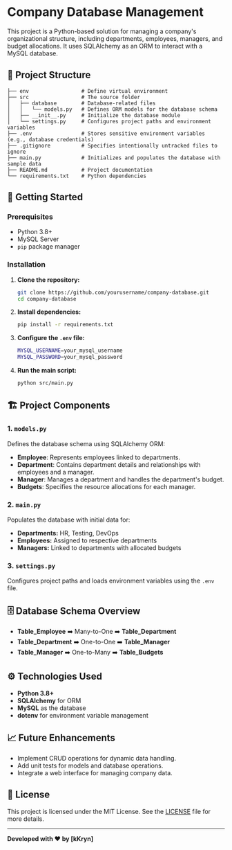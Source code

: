 # Company Database Management

This project is a Python-based solution for managing a company's organizational structure, including departments, employees, managers, and budget allocations. It uses SQLAlchemy as an ORM to interact with a MySQL database.

## 📂 Project Structure

```
├── env                 # Define virtual environment
├── src                 # The source folder
│   ├── database        # Database-related files
│   │   └── models.py   # Defines ORM models for the database schema
│   ├── __init__.py     # Initialize the database module
│   └── settings.py     # Configures project paths and environment variables
├── .env                # Stores sensitive environment variables (e.g., database credentials)
├── .gitignore          # Specifies intentionally untracked files to ignore
├── main.py             # Initializes and populates the database with sample data
├── README.md           # Project documentation
└── requirements.txt    # Python dependencies
```

## 🚀 Getting Started

### Prerequisites

- Python 3.8+
- MySQL Server
- `pip` package manager

### Installation

1. **Clone the repository:**
   ```bash
   git clone https://github.com/yourusername/company-database.git
   cd company-database
   ```

2. **Install dependencies:**
   ```bash
   pip install -r requirements.txt
   ```

3. **Configure the `.env` file:**
   ```bash
   MYSQL_USERNAME=your_mysql_username
   MYSQL_PASSWORD=your_mysql_password
   ```

4. **Run the main script:**
   ```bash
   python src/main.py
   ```

## 🏗️ Project Components

### 1. `models.py`

Defines the database schema using SQLAlchemy ORM:

- **Employee**: Represents employees linked to departments.
- **Department**: Contains department details and relationships with employees and a manager.
- **Manager**: Manages a department and handles the department's budget.
- **Budgets**: Specifies the resource allocations for each manager.

### 2. `main.py`

Populates the database with initial data for:

- **Departments:** HR, Testing, DevOps
- **Employees:** Assigned to respective departments
- **Managers:** Linked to departments with allocated budgets

### 3. `settings.py`

Configures project paths and loads environment variables using the `.env` file.

## 🗄️ Database Schema Overview

- **Table_Employee** ➡️ Many-to-One ➡️ **Table_Department**
- **Table_Department** ➡️ One-to-One ➡️ **Table_Manager**
- **Table_Manager** ➡️ One-to-Many ➡️ **Table_Budgets**

## ⚙️ Technologies Used

- **Python 3.8+**
- **SQLAlchemy** for ORM
- **MySQL** as the database
- **dotenv** for environment variable management

## 📈 Future Enhancements

- Implement CRUD operations for dynamic data handling.
- Add unit tests for models and database operations.
- Integrate a web interface for managing company data.

## 📄 License

This project is licensed under the MIT License. See the [LICENSE](LICENSE) file for more details.

---

**Developed with ❤️ by [kKryn]**
